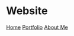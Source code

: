 # Website
<a href="index.html">Home</a>
<a href="portfolio.html">Portfolio</a>
<a href="aboutme.html">About Me</a>
